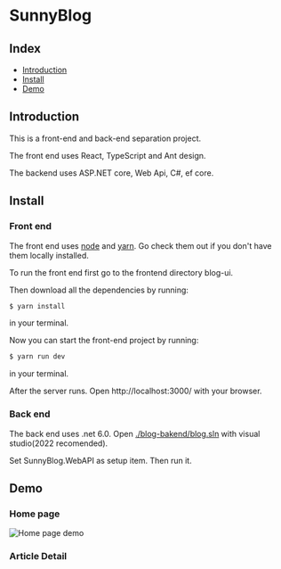 # SunnyBlog


## Index

- [Introduction](#introduction)
- [Install](#install)
- [Demo](#demo)

## Introduction

This is a front-end and back-end separation project.

The front end uses React, TypeScript and Ant design.

The backend uses ASP.NET core, Web Api, C#, ef core.

## Install

### Front end

The front end uses [node](http://nodejs.org) and [yarn](https://yarnpkg.com/). Go check them out if you don't have them locally installed.

To run the front end first go to the frontend directory blog-ui. 

Then download all the dependencies by running:

```sh
$ yarn install
```

in your terminal.

Now you can start the front-end project by running:

```sh
$ yarn run dev
```

in your terminal.

After the server runs. Open http://localhost:3000/ with your browser.

### Back end

The back end uses .net 6.0. Open [./blog-bakend/blog.sln](./blog-bakend/blog.sln) with visual studio(2022 recomended).

Set SunnyBlog.WebAPI as setup item. Then run it.

## Demo

### Home page

![Home page demo](图片地址)

### Article Detail

